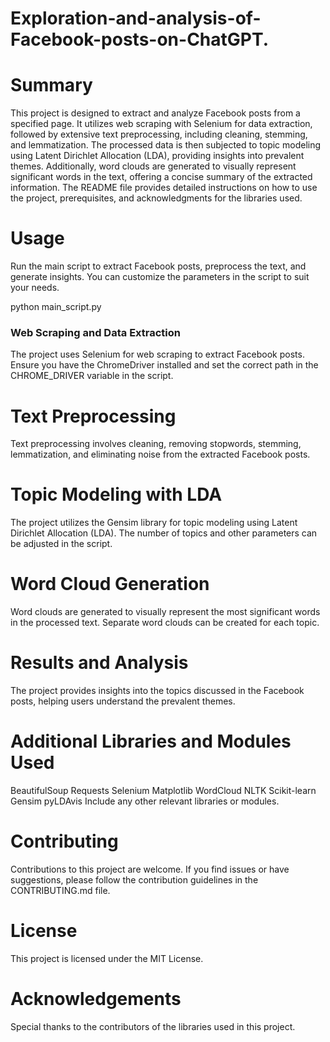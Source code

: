 # Exploration-and-analysis-of-Facebook-posts-on-ChatGPT.
# Summary
This project is designed to extract and analyze Facebook posts from a specified page. It utilizes web scraping with Selenium for data extraction, followed by extensive text preprocessing, including cleaning, stemming, and lemmatization. The processed data is then subjected to topic modeling using Latent Dirichlet Allocation (LDA), providing insights into prevalent themes. Additionally, word clouds are generated to visually represent significant words in the text, offering a concise summary of the extracted information. The README file provides detailed instructions on how to use the project, prerequisites, and acknowledgments for the libraries used.

# Usage
Run the main script to extract Facebook posts, preprocess the text, and generate insights. You can customize the parameters in the script to suit your needs.

python main_script.py

### Web Scraping and Data Extraction
The project uses Selenium for web scraping to extract Facebook posts. Ensure you have the ChromeDriver installed and set the correct path in the CHROME_DRIVER variable in the script.

# Text Preprocessing
Text preprocessing involves cleaning, removing stopwords, stemming, lemmatization, and eliminating noise from the extracted Facebook posts.

# Topic Modeling with LDA
The project utilizes the Gensim library for topic modeling using Latent Dirichlet Allocation (LDA). The number of topics and other parameters can be adjusted in the script.

# Word Cloud Generation
Word clouds are generated to visually represent the most significant words in the processed text. Separate word clouds can be created for each topic.

# Results and Analysis
The project provides insights into the topics discussed in the Facebook posts, helping users understand the prevalent themes.

# Additional Libraries and Modules Used
BeautifulSoup
Requests
Selenium
Matplotlib
WordCloud
NLTK
Scikit-learn
Gensim
pyLDAvis
Include any other relevant libraries or modules.

# Contributing
Contributions to this project are welcome. If you find issues or have suggestions, please follow the contribution guidelines in the CONTRIBUTING.md file.

# License
This project is licensed under the MIT License.

# Acknowledgements
Special thanks to the contributors of the libraries used in this project.
